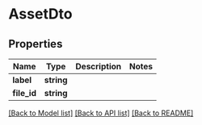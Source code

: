 # AssetDto

## Properties
Name | Type | Description | Notes
------------ | ------------- | ------------- | -------------
**label** | **string** |  | 
**file_id** | **string** |  | 

[[Back to Model list]](../../README.md#documentation-for-models) [[Back to API list]](../../README.md#documentation-for-api-endpoints) [[Back to README]](../../README.md)

